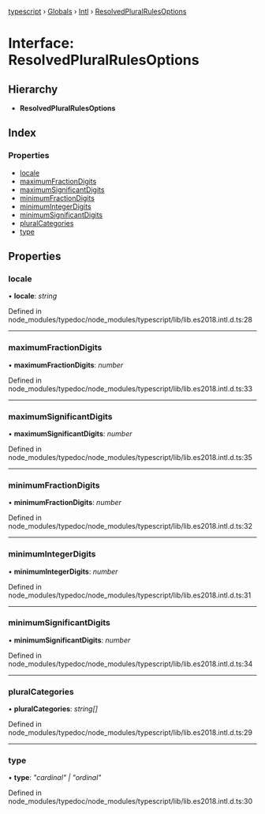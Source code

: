 [typescript](../README.md) › [Globals](../globals.md) › [Intl](../modules/intl.md) › [ResolvedPluralRulesOptions](intl.resolvedpluralrulesoptions.md)

# Interface: ResolvedPluralRulesOptions

## Hierarchy

* **ResolvedPluralRulesOptions**

## Index

### Properties

* [locale](intl.resolvedpluralrulesoptions.md#locale)
* [maximumFractionDigits](intl.resolvedpluralrulesoptions.md#maximumfractiondigits)
* [maximumSignificantDigits](intl.resolvedpluralrulesoptions.md#maximumsignificantdigits)
* [minimumFractionDigits](intl.resolvedpluralrulesoptions.md#minimumfractiondigits)
* [minimumIntegerDigits](intl.resolvedpluralrulesoptions.md#minimumintegerdigits)
* [minimumSignificantDigits](intl.resolvedpluralrulesoptions.md#minimumsignificantdigits)
* [pluralCategories](intl.resolvedpluralrulesoptions.md#pluralcategories)
* [type](intl.resolvedpluralrulesoptions.md#type)

## Properties

###  locale

• **locale**: *string*

Defined in node_modules/typedoc/node_modules/typescript/lib/lib.es2018.intl.d.ts:28

___

###  maximumFractionDigits

• **maximumFractionDigits**: *number*

Defined in node_modules/typedoc/node_modules/typescript/lib/lib.es2018.intl.d.ts:33

___

###  maximumSignificantDigits

• **maximumSignificantDigits**: *number*

Defined in node_modules/typedoc/node_modules/typescript/lib/lib.es2018.intl.d.ts:35

___

###  minimumFractionDigits

• **minimumFractionDigits**: *number*

Defined in node_modules/typedoc/node_modules/typescript/lib/lib.es2018.intl.d.ts:32

___

###  minimumIntegerDigits

• **minimumIntegerDigits**: *number*

Defined in node_modules/typedoc/node_modules/typescript/lib/lib.es2018.intl.d.ts:31

___

###  minimumSignificantDigits

• **minimumSignificantDigits**: *number*

Defined in node_modules/typedoc/node_modules/typescript/lib/lib.es2018.intl.d.ts:34

___

###  pluralCategories

• **pluralCategories**: *string[]*

Defined in node_modules/typedoc/node_modules/typescript/lib/lib.es2018.intl.d.ts:29

___

###  type

• **type**: *"cardinal" | "ordinal"*

Defined in node_modules/typedoc/node_modules/typescript/lib/lib.es2018.intl.d.ts:30
